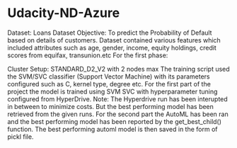 # Udacity-ND-Azure
Dataset: Loans Dataset
Objective: To predict the Probability of Default based on details of customers.
Dataset contained various features which included attributes such as age, gender, income, equity holdings, credit scores from equifax, transunion.etc
For the first phase:

Cluster Setup: STANDARD_D2_V2 with 2 nodes max
The training script used the SVM/SVC classifier (Support Vector Machine) with its parameters configured such as C, kernel type, degree etc.
For the first part of the project the model is trained using SVM SVC with hyperparameter tuning configured from HyperDrive. Note: The Hyperdrive run has been interupted in between to  minimize costs. But the best performing model has been retrieved from the given runs.
For the second part the AutoML has been ran and the best performing model has been reported by the get_best_child() function. The best performing automl model is then saved in the form of pickl file.
